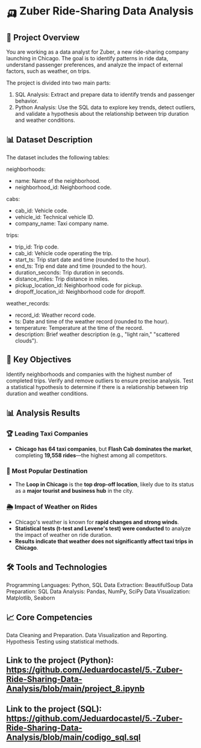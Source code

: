 # 🛺 Zuber Ride-Sharing Data Analysis

## 🚀 Project Overview
You are working as a data analyst for Zuber, a new ride-sharing company launching in Chicago. The goal is to identify patterns in ride data, understand passenger preferences, and analyze the impact of external factors, such as weather, on trips.

The project is divided into two main parts:

1. SQL Analysis: Extract and prepare data to identify trends and passenger behavior.
2. Python Analysis: Use the SQL data to explore key trends, detect outliers, and validate a hypothesis about the relationship between trip duration and weather conditions.

## 📊 Dataset Description
The dataset includes the following tables:

neighborhoods:
* name: Name of the neighborhood.
* neighborhood_id: Neighborhood code.

cabs:
* cab_id: Vehicle code.
* vehicle_id: Technical vehicle ID.
* company_name: Taxi company name.

trips:
* trip_id: Trip code.
* cab_id: Vehicle code operating the trip.
* start_ts: Trip start date and time (rounded to the hour).
* end_ts: Trip end date and time (rounded to the hour).
* duration_seconds: Trip duration in seconds.
* distance_miles: Trip distance in miles.
* pickup_location_id: Neighborhood code for pickup.
* dropoff_location_id: Neighborhood code for dropoff.

weather_records:
* record_id: Weather record code.
* ts: Date and time of the weather record (rounded to the hour).
* temperature: Temperature at the time of the record.
* description: Brief weather description (e.g., "light rain," "scattered clouds").

## 🎯 Key Objectives
Identify neighborhoods and companies with the highest number of completed trips.
Verify and remove outliers to ensure precise analysis.
Test a statistical hypothesis to determine if there is a relationship between trip duration and weather conditions.

## 📊 Analysis Results  

### 🏆 Leading Taxi Companies  
- **Chicago has 64 taxi companies**, but **Flash Cab dominates the market**, completing **19,558 rides**—the highest among all competitors.  

### 📍 Most Popular Destination  
- The **Loop in Chicago** is the **top drop-off location**, likely due to its status as a **major tourist and business hub** in the city.  

### 🌦️ Impact of Weather on Rides  
- Chicago's weather is known for **rapid changes and strong winds**.  
- **Statistical tests (t-test and Levene's test) were conducted** to analyze the impact of weather on ride duration.  
- **Results indicate that weather does not significantly affect taxi trips in Chicago**.
  
## 🛠️ Tools and Technologies
Programming Languages: Python, SQL
Data Extraction: BeautifulSoup
Data Preparation: SQL
Data Analysis: Pandas, NumPy, SciPy
Data Visualization: Matplotlib, Seaborn

## 📈 Core Competencies
Data Cleaning and Preparation.
Data Visualization and Reporting.
Hypothesis Testing using statistical methods.

## Link to the project (Python): https://github.com/Jeduardocastel/5.-Zuber-Ride-Sharing-Data-Analysis/blob/main/project_8.ipynb
## Link to the project (SQL): https://github.com/Jeduardocastel/5.-Zuber-Ride-Sharing-Data-Analysis/blob/main/codigo_sql.sql

